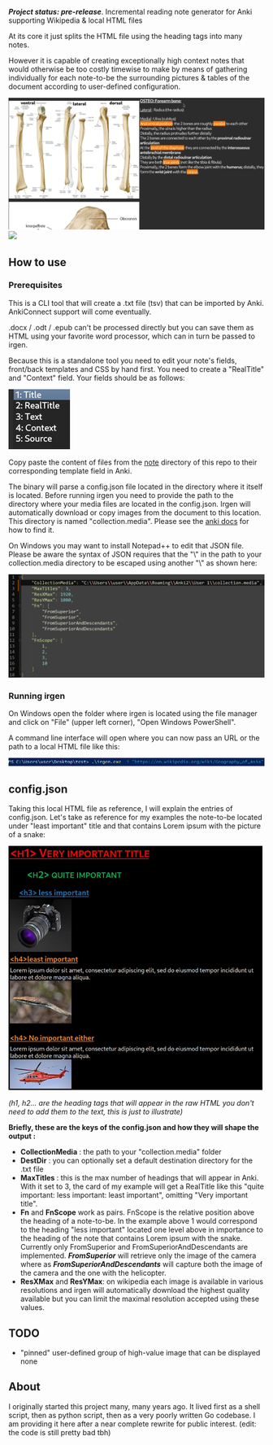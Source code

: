 ***Project status: pre-release***. Incremental reading note generator for Anki supporting Wikipedia & local HTML files

At its core it just splits the HTML file using the heading tags into many notes.

However it is capable of creating exceptionally high context notes that would otherwise be too costly timewise to make by means of gathering individually for each note-to-be the surrounding pictures & tables of the document according to user-defined configuration.


<img src="https://github.com/tassa-yoniso-manasi-karoto/irgen/blob/main/demo/osteo_forearm.webp">
<img src="https://github.com/tassa-yoniso-manasi-karoto/irgen/blob/main/demo/wiki_geo_asia.webp">

## How to use
### Prerequisites
This is a CLI tool that will create a .txt file (tsv) that can be imported by Anki. AnkiConnect support will come eventually.

.docx / .odt / .epub can't be processed directly but you can save them as HTML using your favorite word processor, which can in turn be passed to irgen.

Because this is a standalone tool you need to edit your note's fields, front/back templates and CSS by hand first. You need to create a "RealTitle" and "Context" field. Your fields should be as follows:

<img src="https://github.com/tassa-yoniso-manasi-karoto/irgen/blob/main/demo/fields.png">

Copy paste the content of files from the [note](https://github.com/tassa-yoniso-manasi-karoto/irgen/tree/main/note) directory of this repo to their corresponding template field in Anki. 

The binary will parse a config.json file located in the directory where it itself is located.
Before running irgen you need to provide the path to the directory where your media files are located in the config.json. Irgen will automatically download or copy images from the document to this location.
This directory is named "collection.media". Please see the [anki docs](https://docs.ankiweb.net/files.html?highlight=collection.medi#file-locations) for how to find it.

On Windows you may want to install Notepad++ to edit that JSON file. Please be aware the syntax of JSON requires that the "\\" in the path to your collection.media directory to be escaped using another "\\" as shown here:

<img width=750 src="https://github.com/tassa-yoniso-manasi-karoto/irgen/blob/main/demo/config_windows.png">

### Running irgen

On Windows open the folder where irgen is located using the file manager and click on "File" (upper left corner), "Open Windows PowerShell".

A command line interface will open where you can now pass an URL or the path to a local HTML file like this:

<img src="https://github.com/tassa-yoniso-manasi-karoto/irgen/blob/main/demo/powershell.png">

## config.json
Taking this local HTML file as reference, I will explain the entries of config.json. Let's take as reference for my examples the note-to-be located under "least important" title and that contains Lorem ipsum with the picture of a snake:

<img width=500 src="https://github.com/tassa-yoniso-manasi-karoto/irgen/blob/main/demo/example.webp">

_(h1, h2... are the heading tags that will appear in the raw HTML you don't need to add them to the text, this is just to illustrate)_

**Briefly, these are the keys of the config.json and how they will shape the output :**
- **CollectionMedia** : the path to your "collection.media" folder
- **DestDir** : you can optionally set a default destination directory for the .txt file
- **MaxTitles** : this is the max number of headings that will appear in Anki. With it set to 3, the card of my example will get a RealTitle like this "quite important: less important: least important", omitting "Very important title".
- **Fn** and **FnScope** work as pairs. FnScope is the relative position above the heading of a note-to-be. In the example above 1 would correspond to the heading "less important" located one level above in importance to the heading of the note that contains Lorem ipsum with the snake. Currently only FromSuperior and FromSuperiorAndDescendants are implemented. ***FromSuperior*** will retrieve only the image of the camera where as ***FromSuperiorAndDescendants*** will capture both the image of the camera and the one with the helicopter.
- **ResXMax** and **ResYMax**: on wikipedia each image is available in various resolutions and irgen will automatically download the highest quality available but you can limit the maximal resolution accepted using these values.

## TODO
- "pinned" user-defined group of high-value image that can be displayed none

## About
I originally started this project many, many years ago. It lived first as a shell script, then as python script, then as a very poorly written Go codebase. I am providing it here after a near complete rewrite for public interest. (edit: the code is still pretty bad tbh)



